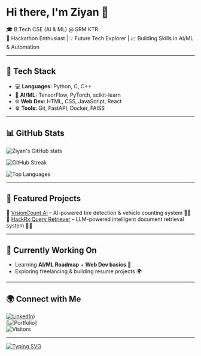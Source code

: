 # Hi there, I'm Ziyan 👋  

🎓 B.Tech CSE (AI & ML) @ SRM KTR  
🚀 Hackathon Enthusiast | 💡 Future Tech Explorer | 📈 Building Skills in AI/ML & Automation  

---

## 🔧 Tech Stack
- 💻 **Languages:** Python, C, C++  
- 🤖 **AI/ML:** TensorFlow, PyTorch, scikit-learn  
- 🌐 **Web Dev:** HTML, CSS, JavaScript, React  
- ⚙️ **Tools:** Git, FastAPI, Docker, FAISS  

---

## 📊 GitHub Stats
![Ziyan's GitHub stats](https://github-readme-stats.vercel.app/api?username=ziyan113&show_icons=true&theme=radical)

![GitHub Streak](https://github-readme-streak-stats.herokuapp.com/?user=ziyan113&theme=dark)

![Top Languages](https://github-readme-stats.vercel.app/api/top-langs/?username=ziyan113&layout=compact&theme=radical)

---

## 🌟 Featured Projects
🔹 [VisionCount AI](https://github.com/ziyan113/visioncount-ai) – AI-powered tire detection & vehicle counting system 🚗🛞  
🔹 [HackRx Query Retriever](https://github.com/ziyan113/hackrx-query-retriever) – LLM-powered intelligent document retrieval system 📑🤖  

---

## 🎯 Currently Working On 
- Learning **AI/ML Roadmap** + **Web Dev basics** 🌱  
- Exploring freelancing & building resume projects 🌍  

---

## 🌍 Connect with Me
[![LinkedIn](https://img.shields.io/badge/LinkedIn-blue?style=for-the-badge&logo=linkedin)](https://www.linkedin.com/in/ka-mohammed-ziyan-46673b31a))  
[![Portfolio](https://img.shields.io/badge/Portfolio-000?style=for-the-badge&logo=firefox)]  
![Visitors](https://komarev.com/ghpvc/?username=ziyan113&color=blue)

---

[![Typing SVG](https://readme-typing-svg.herokuapp.com?size=24&color=FF5733&lines=AI+%26+ML+Explorer;Hackathon+Enthusiast;Future+Tech+Builder)](https://git.io/typing-svg)
